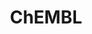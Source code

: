---
bigquery: https://console.cloud.google.com/bigquery?p=patents-public-data&d=ebi_chembl&page=dataset
citation: '"The ChEMBL database in 2017." Anna Gaulton, Anne Hersey, Michał Nowotka,
  A Patrícia Bento, Jon Chambers, David Mendez, Prudence Mutowo, Francis Atkinson,
  Louisa J Bellis, Elena Cibrián-Uhalte, Mark Davies, Nathan Dedman, Anneli Karlsson,
  María Paula Magariños, John P Overington, George Papadatos, Ines Smit, Andrew R
  Leach Nucleic acids Research (2017) 45 (Database Issue), D945-D954'
contributors: European Bioinformatics Institute
cost: None
description: ChEMBL Data is a manually curated database of small molecules used in
  drug discovery, including information about existing patented drugs.
documentation: 'schema: https://www.ebi.ac.uk/chembl/db_schema


  '
last_edit: 04/10/2022, 14:41:42
location: https://console.cloud.google.com/marketplace/product/google_patents_public_datasets/chembl
maintained_by: EMBL-EBI, an outstation of European Molecular Biology Laboratory
related_publications: '

  ChEMBL: towards direct deposition of bioassay data.


  Mendez D, Gaulton A, Bento AP, Chambers J, De Veij M, Félix E, Magariños MP, Mosquera
  JF, Mutowo P, Nowotka M, Gordillo-Marañón M, Hunter F, Junco L, Mugumbate G, Rodriguez-Lopez
  M, Atkinson F, Bosc N, Radoux CJ, Segura-Cabrera A, Hersey A, Leach AR.


  — Nucleic Acids Res. 2019; 47(D1):D930-D940. doi: 10.1093/nar/gky1075

  '
schema_fields:
- level1
- mw_monoisotopic
- molfile
- published_units
- domain_description
- indref_id
- qed_weighted
- mecref_id
- mutation
- cell_ontology_id
- ingredient
- num_lipinski_ro5_violations
- first_approval
- level4_description
- max_phase
- class_level
- curation_comment
- ddd_comment
- isoform
- bei
- standard_inchi
- major_class
- usan_stem_id
- availability_type
- warning_id
- subgroup
- doi
- ddd_units
- mol_frac_id
- upper_value
- frac_code
- mc_target_name
- pathway_id
- standard_flag
- job_id
- stem_class
- acd_logp
- drug_record_id
- assay_strain
- comp_class_id
- ap_id
- warning_class
- component_synonym
- assay_source
- full_molformula
- patent_use_code
- heavy_atoms
- approval_date
- hbd
- country
- first_in_class
- level3_description
- standard_relation
- substrate_record_id
- nda_type
- withdrawn_reason
- assay_id
- oral
- entity_id
- parent_id
- who_name
- tax_id
- status
- product_id
- psa
- biocomp_id
- journal
- site_id
- issue
- met_id
- priority
- related_tid
- cell_source_tax_id
- clo_id
- enzyme_name
- comp_go_id
- trade_name
- assay_organism
- confidence
- publication_number
- normal_range_max
- rgid
- src_short_name
- creation_date
- class_type
- ddd_admr
- assay_type
- domain_id
- standard_type
- mesh_heading
- chebi_par_id
- definition
- description
- comments
- standard_inchi_key
- parent_molregno
- warning_year
- tbl
- level1_description
- bao_endpoint
- acd_most_apka
- efo_term
- prodrug
- accession
- frac_class_id
- relationship_desc
- innovator_company
- type
- mol_atc_id
- curated_by
- assay_cell_type
- cx_most_bpka
- oc_id
- alert_name
- previous_company
- sei
- parameter_type
- cell_source_tissue
- l6
- activity_id
- src_compound_id
- polymer_flag
- metref_id
- chirality
- chembl_id
- result_flag
- applicant_full_name
- ref_type
- binding_site_comment
- hba_lipinski
- standard_value
- target_type
- standard_text_value
- log_id
- authors
- relation
- protein_class_id
- orig_description
- normal_range_min
- drugind_id
- first_page
- formulation_id
- annotation
- num_alerts
- compound_key
- short_name
- assay_category
- ridx
- hrac_code
- therapeutic_flag
- patent_expire_date
- relationship
- standard_upper_value
- cell_source_organism
- patent_no
- ad_type
- abstract
- rtb
- compd_id
- end_position
- pubmed_id
- drug_substance_flag
- met_comment
- cidx
- homologue
- molecule_type
- variant_id
- go_id
- domain_name
- protein_class_desc
- domain_type
- level3
- delist_flag
- l4
- year
- src_id
- sequence
- stat
- molsyn_id
- downgraded
- hrac_class_id
- species_group_flag
- mechanism_comment
- component_type
- level4
- hbd_lipinski
- ro3_pass
- warning_description
- activity_count
- enzyme_tid
- start_position
- alogp
- cx_logp
- aromatic_rings
- cell_description
- usan_substem
- atc_code
- acd_most_bpka
- tid_fixed
- cx_most_apka
- pref_name
- direct_interaction
- ass_cls_map_id
- targcomp_id
- l1
- strength
- warning_country
- site_name
- met_conversion
- topical
- data_validity_comment
- level2
- path
- confidence_score
- helm_notation
- published_value
- tid
- metabolite_record_id
- l5
- withdrawn_year
- sitecomp_id
- mec_id
- cl_lincs_id
- std_act_id
- withdrawn_class
- assay_desc
- db_version
- target_mapping
- actsm_id
- dosage_form
- component_id
- volume
- assay_param_id
- entity_type
- stem
- assay_test_type
- black_box_warning
- lle
- organism
- co_stem_id
- doc_type
- usan_stem
- units
- acd_logd
- smid
- synonyms
- le
- updated_on
- uo_units
- mc_target_accession
- protclasssyn_id
- selectivity_comment
- l8
- company
- mc_target_type
- research_stem
- activity_comment
- prod_pat_id
- l3
- cell_name
- pathway_key
- structure_type
- mol_irac_id
- irac_code
- record_id
- potential_duplicate
- title
- indication_class
- assay_subcellular_fraction
- ddd_value
- uberon_id
- bao_id
- src_description
- parenteral
- withdrawn_flag
- tissue_id
- db_source
- sequence_md5sum
- standard_units
- published_relation
- cx_logd
- mol_hrac_id
- updated_by
- irac_class_id
- target_desc
- idx
- mechanism_of_action
- assay_class_id
- warning_type
- patent_id
- published_type
- protein_class_synonym
- last_active
- assay_tissue
- bao_format
- withdrawn_country
- natural_product
- ddd_id
- hba
- drug_product_flag
- res_stem_id
- inorganic_flag
- targrel_id
- active_ingredient
- action_type
- compound_name
- l7
- ref_id
- syn_type
- alert_set_id
- predbind_id
- efo_id
- molecular_mechanism
- aspect
- set_name
- source_domain_id
- num_ro5_violations
- bto_id
- warnref_id
- canonical_smiles
- qudt_units
- value
- level5
- parent_go_id
- text_value
- site_residues
- name
- assay_tax_id
- cpd_str_alert_id
- mc_tax_id
- compsyn_id
- label
- who_extra
- mc_organism
- full_mwt
- active_molregno
- cellosaurus_id
- usan_stem_definition
- pchembl_value
- parent_type
- l2
- caloha_id
- last_page
- usan_year
- smarts
- source
- ref_url
- disease_efficacy
- submission_date
- mw_freebase
- prediction_method
- level2_description
- version
- alert_id
- molecular_species
- max_phase_for_ind
- route
- doc_id
- cell_id
- mesh_id
- toid
- dosed_ingredient
- aidx
- molregno
- relationship_type
- src_assay_id
- as_id
- parameter_value
shortname: chembl
tags:
- biotechnology
- health
- chemical
- bioinformatics
- medical
terms_of_use: CC BY-SA 3.0
title: ChEMBL
uuid: e232a192-965c-4ec9-904c-155b6dfe56c5
---
